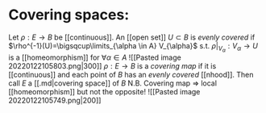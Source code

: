 # Covering spaces: 
Let $\rho:E \rightarrow B$ be [[continuous]]. An  [[open set]] $U \subset B$ is *evenly covered* if $\rho^{-1}(U)=\bigsqcup\limits_{\alpha \in A} V_{\alpha}$ s.t. $\left.\rho\right|_{V_\alpha}: V_{\alpha} \rightarrow U$ is a [[homeomorphism]] for $\forall\alpha \in A$ 
![[Pasted image 20220122105803.png|300]]
$\rho : E \rightarrow B$ is a *covering map* if it is [[continuous]] and each point of
$B$ has an *evenly covered* [[nhood]]. Then call $E$ a [[.md|covering space]] of $B$ 
N.B. Covering map $\Rightarrow$ local [[homeomorphism]] but not the opposite!
![[Pasted image 20220122105749.png|200]]

